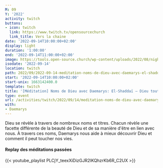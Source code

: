 ```yaml
---
M: 09
Y: '2022'
activity: twitch
buttons:
- icon: twitch
  link: https://www.twitch.tv/opensourcechurch
  link_title: Vers la chaine
date: '2022-09-14T10:00:00+02:00'
display: light
duration: '1:00:00'
end: '2022-09-14T11:00:00+02:00'
image: https://tools.open-source.church/wp-content/uploads/2022/08/night-sky-osc-noms-de-dieu.jpg
isodate: '2022-09-14'
location: twitch
path: 2022/09/2022-09-14-meditation-noms-de-dieu-avec-daemarys-el-shaddai-dieu-tout-puissant.md
start: '2022-09-14T10:00:00+02:00'
start-unix: 1663142400.0
template: twitch
title: '[Méditation] Noms de Dieu avec Daemarys: El-Shaddaï — Dieu tout puissant'
type: event
url: /activities/twitch/2022/09/14/meditation-noms-de-dieu-avec-daemarys-el-shaddai-dieu-tout-puissant
with:
- Daemarys
---
```

Dieu se révèle à travers de nombreux noms et titres. Chacun révèle une facette différente de la beauté de Dieu et de sa manière d'être en lien avec nous. À travers ces noms, Daemarys nous aide à mieux découvrir Dieu et comment il peut toucher nos vies.


#### Replay des méditations passées

{{< youtube_playlist PLCjY_teexXiDizGJR2lKQhzrKb6R_C2UX >}}